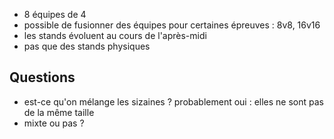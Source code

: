 * 8 équipes de 4
* possible de fusionner des équipes pour certaines épreuves : 8v8, 16v16
* les stands évoluent au cours de l'après-midi
* pas que des stands physiques

Questions
---------
* est-ce qu'on mélange les sizaines ? probablement oui : elles ne sont pas de la même taille
* mixte ou pas ?

